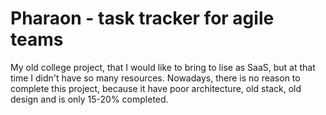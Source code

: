 # Pharaon - task tracker for agile teams
My old college project, that I would like to bring to lise as SaaS, but at that time I didn't have so many resources.
Nowadays, there is no reason to complete this project, because it have poor architecture, old stack, old design and is only 15-20% completed.
